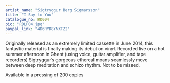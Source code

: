 ```yaml
---
artist_name: "Sigtryggur Berg Sigmarsson"
title: "I Say to You"
catalogue_no: RD004
pic: "RDLP04.jpg"
paypal_link: "4D6RYD8YNXTZ2"
---
```

Originally released as an extremely limited cassette in June 2014, this fantastic material is finally making its debut on vinyl. Recorded live on a hot summer afternoon in Ghent (using voice, guitar amplifier, and tape recorders) Sigtryggur’s gorgeous ethereal moans seamlessly move between deep meditation and schizo rhythm. Not to be missed.

Available in a pressing of 200 copies
